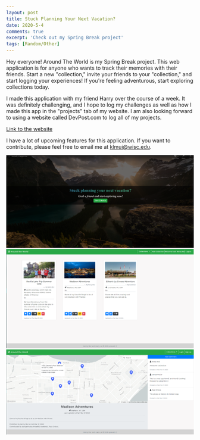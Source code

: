 ```yaml
---
layout: post
title: Stuck Planning Your Next Vacation?
date: 2020-5-4
comments: true
excerpt: 'Check out my Spring Break project'
tags: [Random/Other]
---
```


Hey everyone! Around The World is my Spring Break project. This web application is for anyone who wants to track their memories with their friends. Start a new "collection," invite your friends to your "collection," and start logging your experiences! If you're feeling adventurous, start exploring collections today.

I made this application with my friend Harry over the course of a week. It was definitely challenging, and I hope to log my challenges as well as how I made this app in the "projects" tab of my website. I am also looking forward to using a website called DevPost.com to log all of my projects. 

[Link to the website](https://around-the-world-1.herokuapp.com/)

I have a lot of upcoming features for this application. If you want to contribute, please feel free to email me at klmui@wisc.edu.

<img src="../assets/img/atw/Screenshot1.Png" alt="Picture 1" style="width:550px; height=500px;"/>

<img src="../assets/img/atw/Screenshot2.Png" alt="Picture 1" style="width:550px; height=500px;"/>

<img src="../assets/img/atw/Screenshot3.Png" alt="Picture 1" style="width:550px; height=500px;"/>
